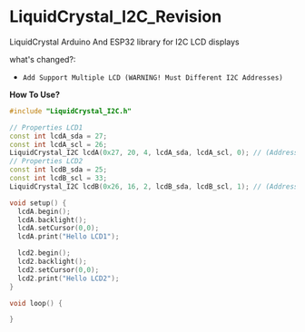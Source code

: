# LiquidCrystal_I2C_Revision

LiquidCrystal Arduino And ESP32 library for I2C LCD displays 

what's changed?:
  - `Add Support Multiple LCD (WARNING! Must Different I2C Addresses)`

**How To Use?**
```c++
#include "LiquidCrystal_I2C.h"

// Properties LCD1
const int lcdA_sda = 27;
const int lcdA_scl = 26;
LiquidCrystal_I2C lcdA(0x27, 20, 4, lcdA_sda, lcdA_scl, 0); // (Address lcd, column, rows, sda, scl, number wire)
// Properties LCD2
const int lcdB_sda = 25;
const int lcdB_scl = 33;
LiquidCrystal_I2C lcdB(0x26, 16, 2, lcdB_sda, lcdB_scl, 1); // (Address lcd, column, rows, sda, scl, number wire)

void setup() {
  lcdA.begin();
  lcdA.backlight();
  lcdA.setCursor(0,0);
  lcdA.print("Hello LCD1");

  lcd2.begin();
  lcd2.backlight();
  lcd2.setCursor(0,0);
  lcd2.print("Hello LCD2");
}

void loop() {

}
```